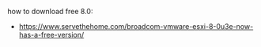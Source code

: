 

how to download free 8.0:

- https://www.servethehome.com/broadcom-vmware-esxi-8-0u3e-now-has-a-free-version/


